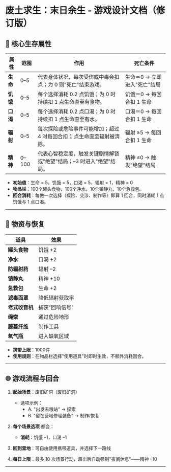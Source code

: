 # 废土求生：末日余生 - 游戏设计文档（修订版）

## 🎲 核心生存属性

| 属性     | 范围    | 作用                                     | 死亡条件              |
| ------ | ----- | -------------------------------------- | ----------------- |
| **生命** | 0–5   | 代表身体状况，每次受伤或中毒会扣点；为 0 则"死亡"结束游戏。       | 生命＝0 → 立即进入"死亡"结局 |
| **饥饿** | 0–5   | 每个选择消耗 0.2 点饥饿；为 0 时持续扣 1 点生命直至有食物。      | 饥饿＝0 → 每回合扣 1 生命  |
| **口渴** | 0–5   | 每个选择消耗 0.2 点口渴；为 0 时持续扣 1 点生命直至有水。       | 口渴＝0 → 每回合扣 1 生命  |
| **辐射** | 0–5   | 每次探险或危险事件可能增加；超过 4 时每回合扣 1 点生命直至辐射被清除。 | 辐射 ≥5 → 每回合扣 1 生命 |
| **精神** | 0–100 | 代表心智稳定度，触发关键剧情解锁或"绝望"结局；–3 时进入"绝望"结局。  | 精神 ≤0 → 触发"绝望"结局 |

* **初始值**：生命 = 5，饥饿 = 5，口渴 = 5，辐射 = 1，精神 = 0
* **物品栏**：100个罐头食物，100个净水，10个镇静丸，10个急救包。
* **回合消耗**：每做一次选择（探险、交涉、制作等）即算 1 回合，同时消耗 1 点饥饿与 1 点口渴。

---

## 🧰 物资与恢复

| 道具       | 效果     | 
| -------- | ------ |
| **罐头食物** | 饥饿 +2  |
| **净水**  | 口渴 +2  |
| **防辐射药**  | 辐射 –2  |
| **镇静丸**  | 精神 +10  |
| **急救包**  | 生命 +2  |
| **滤毒面罩** | 降低辐射获取率 |
| **老式收音机** | 捕获"回响信号" |
| **绳索**    | 通过危险地形 |
| **藤蔓纤维** | 制作工具    |
| **氧气瓶**  | 进入缺氧区域  |

* **携带上限**：1000件
* **使用规则**：在物品栏选择"使用道具"时即时生效，不额外消耗回合。

---

## 🌐 游戏流程与回合

1. **起始场景**：废旧矿洞（废旧矿洞）

   * 选项示例：
     * A. "出发去粮站" → 探索
     * B. "留在营地修理装备" → 制作/恢复

2. **每个场景选项** 都会：
   * **消耗**：饥饿 –1，口渴 –1

3. **回到营地**：可自由使用携带道具，并选择下一路线

4. **每日上限**：最多 10 次场景行动，超出后自动强制"夜间休息"——精神 –10

---
